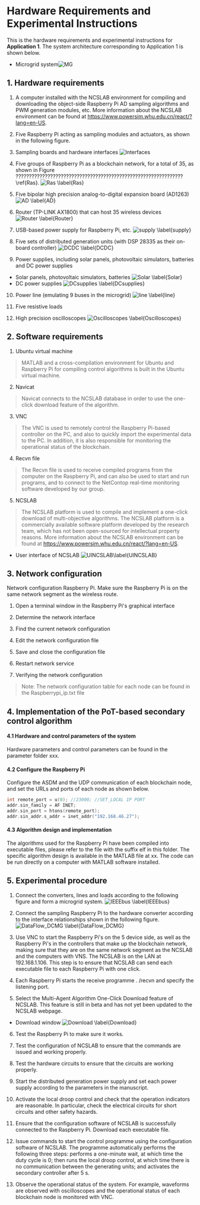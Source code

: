 ﻿# Hardware Requirements and Experimental Instructions

This is the hardware requirements and experimental instructions for **Application 1**. The system architecture corresponding to Application 1 is shown below.

* Microgrid system![MG](https://raw.githubusercontent.com/blockchainer01/Figures_PoT/main/Figures/1-IMG_7883.JPG)




## 1. Hardware requirements

1) A computer installed with the NCSLAB environment for compiling and downloading the object-side Raspberry Pi AD sampling algorithms and PWM generation modules, etc. More information about the NCSLAB environment can be found at https://www.powersim.whu.edu.cn/react/?lang=en-US.

2) Five Raspberry Pi acting as sampling modules and actuators, as shown in the following figure.


3) Sampling boards and hardware interfaces
![Interfaces](https://github.com/blockchainer01/Figures_PoT/blob/main/Figures/2-Interface.png?raw=true)

4) Five groups of Raspberry Pi as a blockchain network, for a total of 35, as shown in Figure ???????????????????????????????????????????????????????????????\ref{Ras}.
![Ras \label{Ras}](https://raw.githubusercontent.com/blockchainer01/Software_platform_PoT/main/Figures/Raspberry_Pis.jpg)

5) Five bipolar high precision analog-to-digital expansion board (AD1263)
![AD \label{AD}](https://github.com/blockchainer01/Software_platform_PoT/blob/main/Figures/4-AD263.png?raw=true)


6) Router (TP-LINK AX1800) that can host 35 wireless devices
![Router \label{Router}](https://github.com/blockchainer01/Software_platform_PoT/blob/main/Figures/5-Router.jpg?raw=true)


7) USB-based power supply for Raspberry Pi, etc.
![supply \label{supply}](https://github.com/blockchainer01/Software_platform_PoT/blob/main/Figures/6-charger.jpg?raw=true)

8) Five sets of distributed generation units (with DSP 28335 as their on-board controller)
![DCDC \label{DCDC}](https://github.com/blockchainer01/Software_platform_PoT/blob/main/Figures/7-converters.jpg?raw=true)

9) Power supplies, including solar panels, photovoltaic simulators, batteries and DC power supplies
- Solar panels, photovoltaic simulators, batteries
![Solar \label{Solar}](https://github.com/blockchainer01/Software_platform_PoT/blob/main/Figures/8-IMG_20231114_151932.jpg?raw=true)
- DC power supplies
![DCsupplies \label{DCsupplies}](https://github.com/blockchainer01/Software_platform_PoT/blob/main/Figures/9-IMG_20210415_104841.jpg?raw=true)

10) Power line (emulating 9 buses in the microgrid)
![line \label{line}](https://github.com/blockchainer01/Software_platform_PoT/blob/main/Figures/10-IMG_20231114_173637.jpg?raw=true)

11) Five resistive loads

12) High precision oscilloscopes
![Oscilloscopes \label{Oscilloscopes}](https://github.com/blockchainer01/Software_platform_PoT/blob/main/Figures/11-IMG_20231109_234915.jpg?raw=true)

## 2. Software requirements

1) Ubuntu virtual machine
> MATLAB and a cross-compilation environment for Ubuntu and Raspberry Pi for compiling control algorithms is built in the Ubuntu virtual machine.

2) Navicat
> Navicat connects to the NCSLAB database in order to use the one-click download feature of the algorithm.

3) VNC
> The VNC is used to remotely control the Raspberry Pi-based controller on the PC, and also to quickly import the experimental data to the PC. In addition, it is also responsible for monitoring the operational status of the blockchain.

4) Recvn file
> The Recvn file is used to receive compiled programs from the computer on the Raspberry Pi, and can also be used to start and run programs, and to connect to the NetContop real-time monitoring software developed by our group.

5) NCSLAB

> The NCSLAB platform is used to compile and implement a one-click download of multi-objective algorithms. The NCSLAB platform is a commercially available software platform developed by the research team, which has not been open-sourced for intellectual property reasons. More information about the NCSLAB environment can be found at https://www.powersim.whu.edu.cn/react/?lang=en-US.
- User interface of NCSLAB
![UINCSLAB\label{UINCSLAB}](https://github.com/blockchainer01/Software_platform_PoT/blob/main/Figures/12-NCSLAB_interface.png?raw=true)

## 3. Network configuration 

Network configuration Raspberry Pi. Make sure the Raspberry Pi is on the same network segment as the wireless route.

1) Open a terminal window in the Raspberry Pi's graphical interface

2) Determine the network interface

3) Find the current network configuration

4) Edit the network configuration file

5) Save and close the configuration file

6) Restart network service

7) Verifying the network configuration

> Note: The network configuration table for each node can be found in the Raspberrypi_ip.txt file

## 4. Implementation of the PoT-based secondary control algorithm

#### 4.1 Hardware and control parameters of the system

Hardware parameters and control parameters can be found in the parameter folder xxx.

#### 4.2 Configure the Raspberry Pi
Configure the ASDM and the UDP communication of each blockchain node, and set the URLs and ports of each node as shown below.
``` c
int remote_port = u(0); //23000; //SET_LOCAL IP PORT
addr.sin_family = AF INET;
addr.sin_port = htons(remote_port);
addr.sin_addr.s_addr = inet_addr("192.168.46.27");
```

####  4.3 Algorithm design and implementation

The algorithms used for the Raspberry Pi have been compiled into executable files, please refer to the file with the suffix elf in this folder. The specific algorithm design is available in the MATLAB file at xx. The code can be run directly on a computer with MATLAB software installed.

## 5. Experimental procedure

1) Connect the converters, lines and loads according to the following figure and form a microgrid system.
![IEEEbus \label{IEEEbus}](https://github.com/blockchainer01/Software_platform_PoT/blob/main/Figures/Fig16.png?raw=true)

2) Connect the sampling Raspberry Pi to the hardware converter according to the interface relationships shown in the following figure.
![DataFlow_DCMG \label{DataFlow_DCMG}](https://github.com/blockchainer01/Software_platform_PoT/blob/main/Figures/Fig17_DataFlow_DCMG.png?raw=true)

3) Use VNC to start the Raspberry Pi's on the 5 device side, as well as the Raspberry Pi's in the controllers that make up the blockchain network, making sure that they are on the same network segment as the NCSLAB and the computers with VNS. The NCSLAB is on the LAN at 192.168.1.106. This step is to ensure that NCSLAB can send each executable file to each Raspberry Pi with one click.

4) Each Raspberry Pi starts the receive programme . /recvn and specify the listening port.

5) Select the Multi-Agent Algorithm One-Click Download feature of NCSLAB.  This feature is still in beta and has not yet been updated to the NCSLAB webpage.
- Download window
![Download \label{Download}](https://github.com/blockchainer01/Software_platform_PoT/blob/main/Figures/Fig15.jpg?raw=true)

6) Test the Raspberry Pi to make sure it works.

7) Test the configuration of NCSLAB to ensure that the commands are issued and working properly.

8) Test the hardware circuits to ensure that the circuits are working properly.

9) Start the distributed generation power supply and set each power supply according to the parameters in the manuscript.

10) Activate the local droop control and check that the operation indicators are reasonable. In particular, check the electrical circuits for short circuits and other safety hazards.

11) Ensure that the configuration software of NCSLAB is successfully connected to the Raspberry Pi. Download each executable file.

12) Issue commands to start the control programme using the configuration software of NCSLAB. The programme automatically performs the following three steps: performs a one-minute wait, at which time the duty cycle is 0; then runs the local droop control, at which time there is no communication between the generating units; and activates the secondary controller after 5 s.

13) Observe the operational status of the system. For example, waveforms are observed with oscilloscopes and the operational status of each blockchain node is monitored with VNC.
